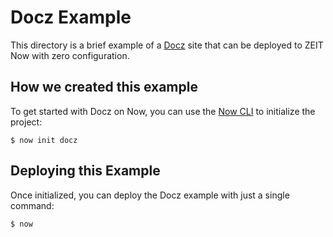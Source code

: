 # Docz Example

This directory is a brief example of a [Docz](https://www.docz.site/) site that can be deployed to ZEIT Now with zero configuration.

## How we created this example 

To get started with Docz on Now, you can use the [Now CLI](https://zeit.co/download) to initialize the project:

```shell
$ now init docz
```

## Deploying this Example

Once initialized, you can deploy the Docz example with just a single command:

```shell
$ now
```
